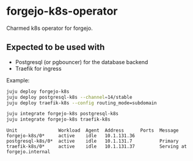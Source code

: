 <!--
Avoid using this README file for information that is maintained or published elsewhere, e.g.:

* metadata.yaml > published on Charmhub
* documentation > published on (or linked to from) Charmhub
* detailed contribution guide > documentation or CONTRIBUTING.md

Use links instead.
-->

# forgejo-k8s-operator

Charmed k8s operator for forgejo.


## Expected to be used with

* Postgresql (or pgbouncer) for the database backend
* Traefik for ingress

Example:

```sh
juju deploy forgejo-k8s
juju deploy postgresql-k8s --channel=14/stable
juju deploy traefik-k8s --config routing_mode=subdomain

juju integrate forgejo-k8s postgresql-k8s
juju integrate forgejo-k8s traefik-k8s
```

```console
Unit               Workload  Agent  Address      Ports  Message
forgejo-k8s/0*     active    idle   10.1.131.36
postgresql-k8s/0*  active    idle   10.1.131.7          Primary
traefik-k8s/0*     active    idle   10.1.131.37         Serving at forgejo.internal
````


